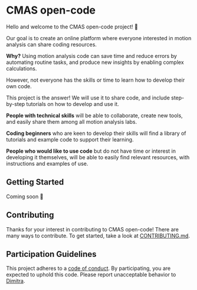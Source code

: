 # CMAS open-code

Hello and welcome to the CMAS open-code project! :tada:

Our goal is to create an online platform where everyone interested in motion analysis can share coding resources.

**Why?** Using motion analysis code can save time and reduce errors by automating routine tasks, and produce new insights by enabling complex calculations. 

However, not everyone has the skills or time to learn how to develop their own code.

This project is the answer! We will use it to share code, and include step-by-step tutorials on how to develop and use it. 

**People with technical skills** will be able to collaborate, create new tools, and easily share them among all motion analysis labs. 

**Coding beginners** who are keen to develop their skills will find a library of tutorials and example code to support their learning. 

**People who would like to use code** but do not have time or interest in developing it themselves, will be able to easily find relevant resources, with instructions and examples of use.

## Getting Started

Coming soon :construction:

## Contributing

Thanks for your interest in contributing to CMAS open-code! There are many ways to contribute. To get started, take a look at [CONTRIBUTING.md](CONTRIBUTING.md).

## Participation Guidelines

This project adheres to a [code of conduct](CODE_OF_CONDUCT.md). By participating, you are expected to uphold this code. Please report unacceptable behavior to [Dimitra](https://github.com/dblana).
